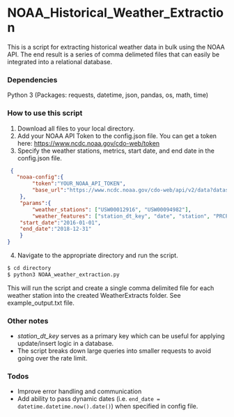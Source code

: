 # NOAA_Historical_Weather_Extraction
This is a script for extracting historical weather data in bulk using the NOAA API. The end result is a series of comma delimeted files that can easily be integrated into a relational database. 

### Dependencies
Python 3 (Packages: requests, datetime, json, pandas, os, math, time)

### How to use this script
1. Download all files to your local directory.
2. Add your NOAA API Token to the config.json file. You can get a token here: https://www.ncdc.noaa.gov/cdo-web/token
3. Specify the weather stations, metrics, start date, and end date in the config.json file.
```json
 {
   "noaa-config":{
        "token":"YOUR_NOAA_API_TOKEN",
        "base_url":"https://www.ncdc.noaa.gov/cdo-web/api/v2/data?datasetid=GHCND&stationid=GHCND:"
    },
    "params":{
		"weather_stations": ["USW00012916", "USW00094982"],
		"weather_features": ["station_dt_key", "date", "station", "PRCP", "SNOW", "SNWD", "AWND", "TMAX", "TMIN"],
    "start_date":"2016-01-01",
    "end_date":"2018-12-31"
    }
}
```
4. Navigate to the appropriate directory and run the script.

```sh
$ cd directory
$ python3 NOAA_weather_extraction.py
```

This will run the script and create a single comma delimited file for each weather station into the created WeatherExtracts folder. See example_output.txt file. 

### Other notes
* _station_dt_key_ serves as a primary key which can be useful for applying update/insert logic in a database.
* The script breaks down large queries into smaller requests to avoid going over the rate limit. 


### Todos

 - Improve error handling and communication
 - Add ability to pass dynamic dates (i.e. `end_date = datetime.datetime.now().date()`) when specified in config file. 
 
